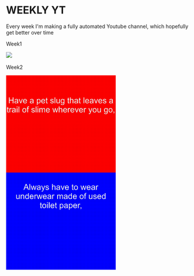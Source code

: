 # WEEKLY YT
Every week I'm making a fully automated Youtube channel, which hopefully get better over time

<p float="left">
  <div>
    <p>Week1</p>
    <img src="assets/Week1.gif" width="300" />
  </div>
  <div>
    <p>Week2</p>
    <img src="assets/Week2.gif" width="300" />
  </div>
</p>